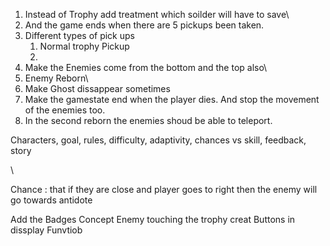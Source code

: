 1. Instead of Trophy add treatment which soilder will have to save\\
2. And the game ends when there are 5 pickups been taken.
3. Different types of pick ups
    1. Normal trophy Pickup
    2. 
4. Make the Enemies come from the bottom and the top also\\
5. Enemy Reborn\\
6. Make Ghost dissappear sometimes
7. Make the gamestate end when the player dies. And stop the movement of the enemies too.
8. In the second reborn the enemies shoud be able to teleport.

Characters, goal, rules, difficulty, adaptivity, chances vs skill, feedback, story


\\

Chance : that if they are close and player goes to right then the enemy will go towards antidote


Add the Badges Concept
Enemy touching the trophy
creat Buttons in dissplay Funvtiob